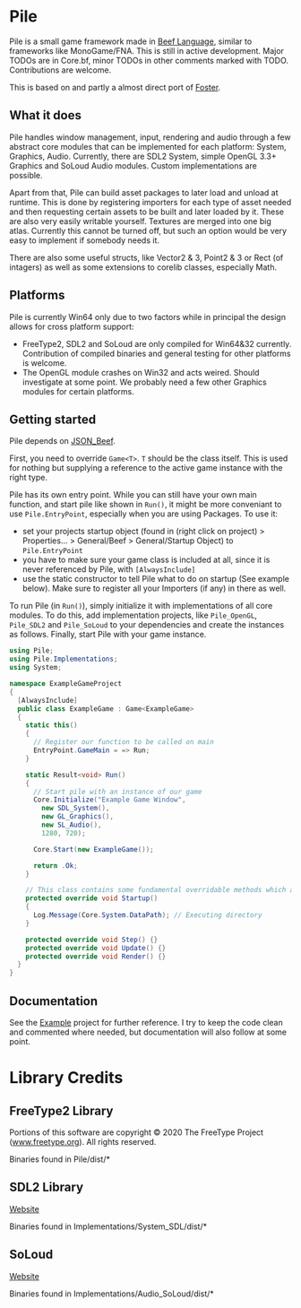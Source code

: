 # Pile
Pile is a small game framework made in [Beef Language](https://github.com/beefytech/Beef), similar to frameworks like MonoGame/FNA.
This is still in active development. Major TODOs are in Core.bf, minor TODOs in other comments marked with TODO. Contributions are welcome.

This is based on and partly a almost direct port of [Foster](https://github.com/NoelFB/Foster).

## What it does
Pile handles window management, input, rendering and audio through a few abstract core modules that can be implemented for each platform: System, Graphics, Audio.
Currently, there are SDL2 System, simple OpenGL 3.3+ Graphics and SoLoud Audio modules. Custom implementations are possible.

Apart from that, Pile can build asset packages to later load and unload at runtime. This is done by registering importers for each type of asset needed and then requesting certain assets to be built and later loaded by it. These are also very easily writable yourself.
Textures are merged into one big atlas. Currently this cannot be turned off, but such an option would be very easy to implement if somebody needs it.

There are also some useful structs, like Vector2 & 3, Point2 & 3 or Rect (of intagers) as well as some extensions to corelib classes, especially Math.

## Platforms
Pile is currently Win64 only due to two factors while in principal the design allows for cross platform support:

- FreeType2, SDL2 and SoLoud are only compiled for Win64&32 currently. Contribution of compiled binaries and general testing for other platforms is welcome.
- The OpenGL module crashes on Win32 and acts weired. Should investigate at some point. We probably need a few other Graphics modules for certain platforms.

## Getting started
Pile depends on [JSON_Beef](https://github.com/Jonathan-Racaud/JSON_Beef).

First, you need to override `Game<T>`. `T` should be the class itself. This is used for nothing but supplying a reference to the active game instance with the right type.

Pile has its own entry point. While you can still have your own main function, and start pile like shown in `Run()`, it might be  more conveniant to use `Pile.EntryPoint`, especially when you are using Packages.
To use it:
- set your projects startup object (found in (right click on project) > Properties... > General/Beef > General/Startup Object) to `Pile.EntryPoint`
- you have to make sure your game class is included at all, since it is never referenced by Pile, with `[AlwaysInclude]`
- use the static constructor to tell Pile what to do on startup (See example below). Make sure to register all your Importers (if any) in there as well.

To run Pile (in `Run()`), simply initialize it with implementations of all core modules. To do this, add implementation projects, like `Pile_OpenGL`, `Pile_SDL2` and `Pile_SoLoud` to your dependencies and create the instances as follows. Finally, start Pile with your game instance.

```cs
using Pile;
using Pile.Implementations;
using System;

namespace ExampleGameProject
{
  [AlwaysInclude]
  public class ExampleGame : Game<ExampleGame>
  {
    static this()
    {
      // Register our function to be called on main
      EntryPoint.GameMain = => Run;
    }

    static Result<void> Run()
    {
      // Start pile with an instance of our game
      Core.Initialize("Example Game Window",
        new SDL_System(),
        new GL_Graphics(),
        new SL_Audio(),
        1280, 720);

      Core.Start(new ExampleGame());

      return .Ok;
    }

    // This class contains some fundamental overridable methods which are called by Core.
    protected override void Startup()
    {
      Log.Message(Core.System.DataPath); // Executing directory
    }

    protected override void Step() {}
    protected override void Update() {}
    protected override void Render() {}
  }
}
```

## Documentation
See the [Example](https://github.com/EinBurgbauer/Pile/tree/master/Example) project for further reference.
I try to keep the code clean and commented where needed, but documentation will also follow at some point.

# Library Credits

## FreeType2 Library
Portions of this software are copyright © 2020 The FreeType Project (www.freetype.org).  All rights reserved.

Binaries found in Pile/dist/*

## SDL2 Library
[Website](https://www.libsdl.org/license.php)

Binaries found in Implementations/System_SDL/dist/*

## SoLoud
[Website](http://sol.gfxile.net/soloud/index.html)

Binaries found in Implementations/Audio_SoLoud/dist/*
